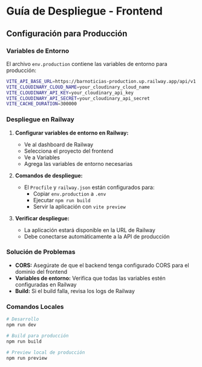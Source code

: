 # Guía de Despliegue - Frontend

## Configuración para Producción

### Variables de Entorno
El archivo `env.production` contiene las variables de entorno para producción:

```bash
VITE_API_BASE_URL=https://barnoticias-production.up.railway.app/api/v1
VITE_CLOUDINARY_CLOUD_NAME=your_cloudinary_cloud_name
VITE_CLOUDINARY_API_KEY=your_cloudinary_api_key
VITE_CLOUDINARY_API_SECRET=your_cloudinary_api_secret
VITE_CACHE_DURATION=300000
```

### Despliegue en Railway

1. **Configurar variables de entorno en Railway:**
   - Ve al dashboard de Railway
   - Selecciona el proyecto del frontend
   - Ve a Variables
   - Agrega las variables de entorno necesarias

2. **Comandos de despliegue:**
   - El `Procfile` y `railway.json` están configurados para:
     - Copiar `env.production` a `.env`
     - Ejecutar `npm run build`
     - Servir la aplicación con `vite preview`

3. **Verificar despliegue:**
   - La aplicación estará disponible en la URL de Railway
   - Debe conectarse automáticamente a la API de producción

### Solución de Problemas

- **CORS:** Asegúrate de que el backend tenga configurado CORS para el dominio del frontend
- **Variables de entorno:** Verifica que todas las variables estén configuradas en Railway
- **Build:** Si el build falla, revisa los logs de Railway

### Comandos Locales

```bash
# Desarrollo
npm run dev

# Build para producción
npm run build

# Preview local de producción
npm run preview
```

